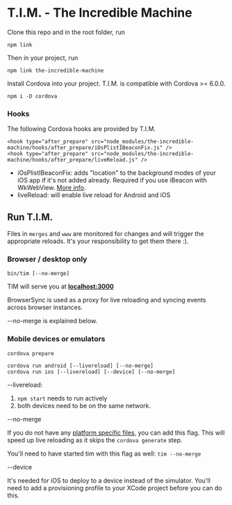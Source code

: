 # T.I.M. - The Incredible Machine

Clone this repo and in the root folder, run

```
npm link
```

Then in your project, run

```
npm link the-incredible-machine
```

Install Cordova into your project. T.I.M. is compatible with Cordova >= 6.0.0.

```
npm i -D cordova
```

### Hooks

The following Cordova hooks are provided by T.I.M.

```
<hook type="after_prepare" src="node_modules/the-incredible-machine/hooks/after_prepare/iOsPlistIBeaconFix.js" />
<hook type="after_prepare" src="node_modules/the-incredible-machine/hooks/after_prepare/liveReload.js" />
```

- iOsPlistIBeaconFix: adds "location" to the background modes of your iOS app if it's not added already. Required if you use iBeacon with WkWebView. [More info](https://github.com/petermetz/cordova-plugin-ibeacon/issues/212).
- liveReload: will enable live reload for Android and iOS

## Run T.I.M.

Files in `merges` and `www` are monitored for changes and will trigger the appropriate reloads. It's your responsibility to get them there :).

### Browser / desktop only

```
bin/tim [--no-merge]
```

TIM will serve you at **[localhost:3000](http://localhost:3000)**

BrowserSync is used as a proxy for live reloading and syncing events across browser instances.

--no-merge is explained below.

### Mobile devices or emulators

```
cordova prepare

cordova run android [--livereload] [--no-merge]
cordova run ios [--livereload] [--device] [--no-merge]
```

--livereload:

1. `npm start` needs to run actively
1. both devices need to be on the same network.

--no-merge

If you do not have any [platform specific files](https://cordova.apache.org/docs/en/latest/guide/cli/index.html#using-merges-to-customize-each-platform), you can add this flag. This will speed up live reloading as it skips the `cordova generate` step.

You'll need to have started tim with this flag as well: `tim --no-merge`

--device

It's needed for iOS to deploy to a device instead of the simulator. You'll need to add a provisioning profile to your XCode project before you can do this.
